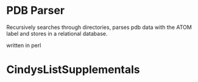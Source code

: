 # PDB Parser

Recursively searches through directories, parses pdb data with the ATOM label and stores in a relational database.

written in perl
# CindysListSupplementals
